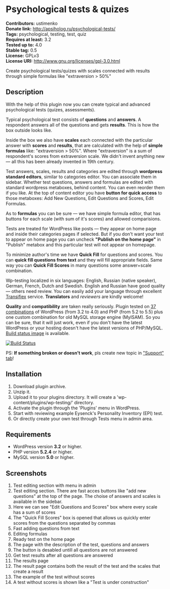 # Psychological tests & quizes #

**Contributors:** ustimenko  
**Donate link:** http://apsiholog.ru/psychological-tests/  
**Tags:** psychological, testing, test, quiz  
**Requires at least:** 3.2  
**Tested up to:** 4.0  
**Stable tag:** 0.5  
**License:** GPLv3  
**License URI:** http://www.gnu.org/licenses/gpl-3.0.html  

Create psychological tests/quizes with scales connected with results through simple formulas like "extraversion > 50%"

## Description ##

With the help of this plugin now you can create typical and advanced psychological tests (quizes, assessments).

Typical psychological test consists of **questions** and **answers**. A respondent answers all of the questions and gets **results**. This is how the box outside looks like.

Inside the box we also have **scales** each connected with the particular answer with **scores** and **results**, that are calculated with the help of **simple formulas** like: "extraversion > 50%". Where "extraversion" is a sum of respondent's scores from extraversion scale. We didn't invent anything new — all this has been already invented in 19th century.

Test answers, scales, results and categories are edited through **wordpress standard editors**, similar to categories editor. You can associate them in sidebar. Whether test questions, answers and formulas are edited with standard wordpress metaboxes, behind content. You can even reorder them if you like. At the top of content editor you have **button for quick access** to those metaboxes: Add New Questions, Edit Questions and Scores, Edit Formulas.

As to **formulas** you can be sure — we have simple formula editor, that has buttons for each scale (with sum of it's scores) and allowed comparisions.

Tests are treated for WordPress like posts — they appear on home page and inside their categories pages if selected. But if you don't want your test to appear on home page you can uncheck **"Publish on the home page"** in "Publish" metabox and this particular test will not appear on homepage.

To minimize author's time we have **Quick Fill** for questions and scores. You can **quick fill questions from text** and they will fill appropriate fields. Same way you can **Quick Fill Scores** in many questions some answer+scale combination. 

Wp-testing localized in six languages: English, Russian (native speaker), German, French, Dutch and Swedish. English and Russian have good quality — others need review. You can easily add your language through excellent [Transifiex](https://www.transifex.com/projects/p/wp-testing/) service. **Translators** and *reviewers* are kindly welcome!

**Quality** and **compatibility** are taken really seriously. Plugin tested on [37 combinations](https://travis-ci.org/garex/wp-testing) of WordPress (from 3.2 to 4.0) and PHP (from 5.2 to 5.5) plus one custom combination for old MySQL storage engine (MyISAM). So you can be sure, that it will just work, even if you don't have  the latest WordPress or your hosting doesn't have the latest versions of PHP/MySQL. [Build status image](https://travis-ci.org/garex/wp-testing.svg?branch=develop) is available.

[![Build Status](https://travis-ci.org/garex/wp-testing.svg?branch=develop)](https://travis-ci.org/garex/wp-testing)

PS: **If something broken or doesn't work**, pls create new topic in ["Support" tab](https://wordpress.org/support/plugin/wp-testing)!

## Installation ##

1. Download plugin archive.
1. Unzip it.
1. Upload it to your plugins directory. It will create a 'wp-content/plugins/wp-testing/' directory.
1. Activate the plugin through the 'Plugins' menu in WordPress.
1. Start with reviewing example Eysenck's Personality Inventory (EPI) test.
1. Or directly create your own test through Tests menu in admin area.

## Requirements ##

* WordPress version **3.2** or higher.
* PHP version **5.2.4** or higher.
* MySQL version **5.0** or higher.

## Screenshots ##

1. Test editing section with menu in admin
2. Test editing section. There are fast acces buttons like "add new questions" at the top of the page. The choise of answers and scales is available in the sidebar.
3. Here we can see "Edit Questions and Scores" box where every scale has a sum of scores
4. The "Quick Fill Scores" box is opened that allows us quickly enter scores from the questions separated by commas
5. Fast adding questions from text
6. Editing formulas
7. Ready test on the home page
8. The page with the description of the test, questions and answers
9. The button is desabled untill all questions are not answered
10. Get test results after all questions are answered
11. The results page
12. The result page contains both the result of the test and the scales that create a result
13. The example of the test without  scores
14. A test without scores is shown like a "Test is under construction"
